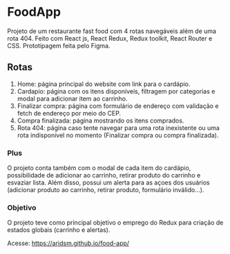 # FoodApp

Projeto de um restaurante fast food com 4 rotas navegáveis além de uma rota 404. Feito com React js, React Redux, Redux toolkit, React Router e CSS. Prototipagem feita pelo Figma.

## Rotas

1. Home: página principal do website com link para o cardápio.
2. Cardapio: página com os itens disponíveis, filtragem por categorias e modal para adicionar item ao carrinho.
3. Finalizar compra: página com formulário de endereço com validação e fetch de endereço por meio do CEP. 
4. Compra finalizada: página mostrando os itens comprados.
5. Rota 404: página caso tente navegar para uma rota inexistente ou uma rota indisponível no momento (Finalizar compra ou compra finalizada).

### Plus

O projeto conta também com o modal de cada item do cardápio, possibilidade de adicionar ao carrinho, retirar produto do carrinho e esvaziar lista. Além disso, possui um alerta para as açoes dos usuários (adicionar produto ao carrinho, retirar produto, formulário inválido...).

### Objetivo

O projeto teve como principal objetivo o emprego do Redux para criação de estados globais (carrinho e alertas).

Acesse: https://aridsm.github.io/food-app/
